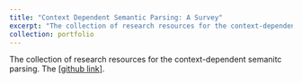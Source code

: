 ```yaml
---
title: "Context Dependent Semantic Parsing: A Survey"
excerpt: "The collection of research resources for the context-dependent semanitc parsing."
collection: portfolio
---
```


The collection of research resources for the context-dependent semanitc parsing. The [[github link]](https://github.com/zhuang-li/Contextual-Semantic-Parsing-Paper-List).
